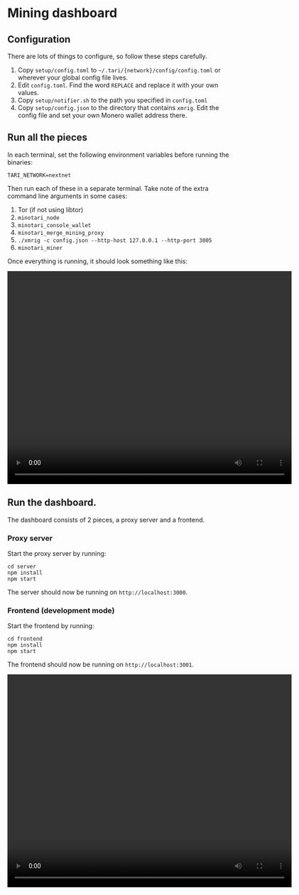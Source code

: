 # Mining dashboard
                  
## Configuration

There are lots of things to configure, so follow these steps carefully.

1. Copy `setup/config.toml` to `~/.tari/{network}/config/config.toml` or wherever your global config file lives.
2. Edit `config.toml`. Find the word `REPLACE` and replace it with your own values.
3. Copy `setup/notifier.sh` to the path you specified in `config.toml`
4. Copy `setup/config.json` to the directory that contains `xmrig`. Edit the config file and set your own Monero 
   wallet address there.


## Run all the pieces 
In each terminal, set the following environment variables before running the binaries:

    TARI_NETWORK=nextnet

Then run each of these in a separate terminal. Take note of the extra command line arguments in some cases:

1. Tor (if not using libtor)
2. `minotari_node`
3. `minotari_console_wallet`
4. `minotari_merge_mining_proxy`
5. `./xmrig -c config.json --http-host 127.0.0.1 --http-port 3005`
6. `minotari_miner` 

Once everything is running, it should look something like this:

<video width="640" height="480" controls>
  <source src="assets/mining_terminals.webm" type="video/webm">
</video>

## Run the dashboard.

The dashboard consists of 2 pieces, a proxy server and a frontend.

### Proxy server

Start the proxy server by running:

    cd server
    npm install
    npm start

The server should now be running on `http://localhost:3000`.

### Frontend (development mode)

Start the frontend by running:

    cd frontend
    npm install
    npm start

The frontend should now be running on `http://localhost:3001`.

<video width="640" height="480" controls>
  <source src="assets/block_found.webm" type="video/webm">
</video>

